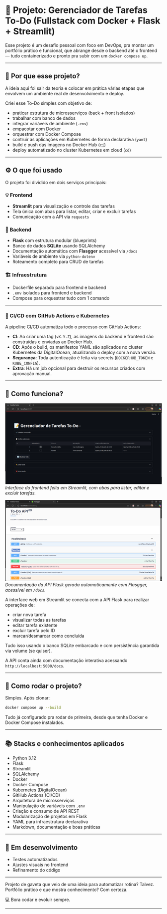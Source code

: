 # 📝 Projeto: Gerenciador de Tarefas To-Do (Fullstack com Docker + Flask + Streamlit)

Esse projeto é um desafio pessoal com foco em DevOps, pra montar um portfólio prático e funcional, que abrange desde o backend até o frontend — tudo containerizado e pronto pra subir com um `docker compose up`.

---

## 🚀 Por que esse projeto?

A ideia aqui foi sair da teoria e colocar em prática várias etapas que envolvem um ambiente real de desenvolvimento e deploy.

Criei esse To-Do simples com objetivo de:

- praticar estrutura de microsserviços (back + front isolados)
- trabalhar com banco de dados
- integrar variáveis de ambiente (`.env`)
- empacotar com Docker
- orquestrar com Docker Compose
- contruir as aplicações em Kubernetes de forma declarativa (`yaml`)
- build e push das imagens no Docker Hub (`ci`)
- deploy automatizado no cluster Kubernetes em cloud (`cd`)

---

## ⚙️ O que foi usado

O projeto foi dividido em dois serviços principais:

### 💡 Frontend

- **Streamlit** para visualização e controle das tarefas
- Tela única com abas para listar, editar, criar e excluir tarefas
- Comunicação com a API via `requests`

### 🧠 Backend

- **Flask** com estrutura modular (blueprints)
- Banco de dados **SQLite** usando SQLAlchemy
- Documentação automática com **Flasgger** acessível via `/docs`
- Variáveis de ambiente via `python-dotenv`
- Roteamento completo para CRUD de tarefas


### 🏗️ Infraestrutura

- Dockerfile separado para frontend e backend
- `.env` isolados para frontend e backend
- Compose para orquestrar tudo com 1 comando

---

### 🚢 CI/CD com GitHub Actions e Kubernetes

A pipeline CI/CD automatiza todo o processo com GitHub Actions:

- **CI**: Ao criar uma tag (`vX.Y.Z`), as imagens do backend e frontend são construídas e enviadas ao Docker Hub.
- **CD**: Após o build, os manifestos YAML são aplicados no cluster Kubernetes da DigitalOcean, atualizando o deploy com a nova versão.
- **Segurança**: Toda autenticação é feita via secrets (`DOCKERHUB_TOKEN` e `KUBE_CONFIG`).
- **Extra**: Há um job opcional para destruir os recursos criados com aprovação manual.

---

## 🧠 Como funciona?

![Tela do Streamlit](images/interface-streamlit.png)
*Interface do frontend feita em Streamlit, com abas para listar, editar e excluir tarefas.*

![Interface da API Swagger](images/api-docs.png)
*Documentação da API Flask gerada automaticamente com Flasgger, acessível em `/docs`.*

A interface web em Streamlit se conecta com a API Flask para realizar operações de:

- criar nova tarefa
- visualizar todas as tarefas
- editar tarefa existente
- excluir tarefa pelo ID
- marcar/desmarcar como concluída

Tudo isso usando o banco SQLite embarcado e com persistência garantida via volume (se quiser).

A API conta ainda com documentação interativa acessando `http://localhost:5000/docs`.

---

## 🐳 Como rodar o projeto?

Simples. Após clonar:

```bash
docker compose up --build
```

Tudo já configurado pra rodar de primeira, desde que tenha Docker e Docker Compose instalados.

---

## 📚 Stacks e conhecimentos aplicados

- Python 3.12
- Flask
- Streamlit
- SQLAlchemy
- Docker
- Docker Compose
- Kubernetes (DigitalOcean)
- GitHub Actions (CI/CD)
- Arquitetura de microsserviços
- Manipulação de variáveis com `.env`
- Criação e consumo de API REST
- Modularização de projetos em Flask
- YAML para infraestrutura declarativa
- Markdown, documentação e boas práticas

---

## 🔄 Em desenvolvimento

- Testes automatizados
- Ajustes visuais no frontend
- Refinamento do código

---

Projeto de gaveta que veio de uma ideia para automatizar rotina? Talvez.  
Portfólio prático e que mostra conhecimento? Com certeza.

💻 Bora codar e evoluir sempre.

---